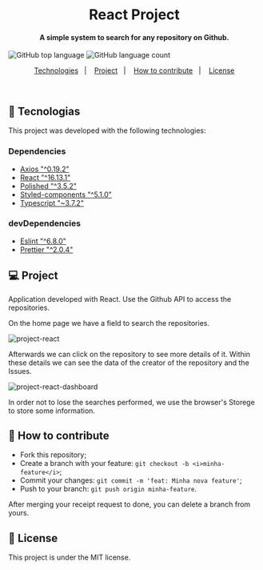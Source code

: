 <h1 align="center">
React Project
</h1>

<h4 align="center">
  A simple system to search for any repository on Github.
</h4>

![GitHub top language](https://img.shields.io/github/languages/top/vop1234/projeto-react)  ![GitHub language count](https://img.shields.io/github/languages/count/vop1234/projeto-react)

<p align="center">
  <a href="#rocket-technologies">Technologies</a>&nbsp;&nbsp;&nbsp;|&nbsp;&nbsp;&nbsp;
  <a href="#-project">Project</a>&nbsp;&nbsp;&nbsp;|&nbsp;&nbsp;&nbsp;
  <a href="#-how-to-contribute">How to contribute</a>&nbsp;&nbsp;&nbsp;|&nbsp;&nbsp;&nbsp;
  <a href="#memo-licença">License</a>
</p>

<br>

## :rocket: Tecnologias

This project was developed with the following technologies:
### [](https://github.com/vop1234/projeto-react) Dependencies
- [Axios "^0.19.2"](https://github.com/axios/axios)
- [React "^16.13.1"](https://reactjs.org/)
- [Polished "^3.5.2"](https://polished.js.org/)
- [Styled-components "^5.1.0"](https://styled-components.com/)
- [Typescript "~3.7.2"](https://www.typescriptlang.org/)

### [](https://github.com/vop1234/projeto-react) devDependencies
- [Eslint "^6.8.0"](https://eslint.org/)
- [Prettier "^2.0.4"](https://prettier.io/)


## :computer: Project
Application developed with React. Use the Github API to access the repositories.

On the home page we have a field to search the repositories.

<img src="https://i.ibb.co/qjP1Xnr/project-react.gif" alt="project-react" border="0">

Afterwards we can click on the repository to see more details of it. Within these details we can see the data of the creator of the repository and the Issues.

<img src="https://i.ibb.co/C5CfG30/project-react-dashboard.gif" alt="project-react-dashboard" border="0">

In order not to lose the searches performed, we use the browser's Storege to store some information.

## 🤔 How to contribute
- Fork this repository;
- Create a branch with your feature: `git checkout -b <i>minha-feature</i>`;
- Commit your changes: `git commit -m 'feat: Minha nova feature'`;
- Push to your branch: `git push origin minha-feature`.

After merging your receipt request to done, you can delete a branch from yours.

## :memo: License

This project is under the MIT license.



